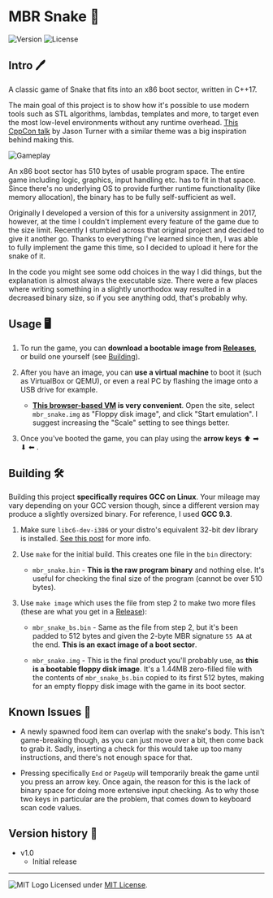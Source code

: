 # MBR Snake 🐍
![Version](https://img.shields.io/badge/Version-1.0-blue.svg) ![License](https://img.shields.io/badge/License-MIT-green.svg)


## Intro 🖊️


A classic game of Snake that fits into an x86 boot sector, written in C++17.

The main goal of this project is to show how it's possible to use modern tools such as STL algorithms, lambdas, templates and more, to target even the most low-level environments without any runtime overhead. [This CppCon talk](https://www.youtube.com/watch?v=zBkNBP00wJE) by Jason Turner with a similar theme was a big inspiration behind making this.


![Gameplay](https://i.imgur.com/yP49Wzl.gif)


An x86 boot sector has 510 bytes of usable program space. The entire game including logic, graphics, input handling etc. has to fit in that space. Since there's no underlying OS to provide further runtime functionality (like memory allocation), the binary has to be fully self-sufficient as well.

Originally I developed a version of this for a university assignment in 2017, however, at the time I couldn't implement every feature of the game due to the size limit. Recently I stumbled across that original project and decided to give it another go. Thanks to everything I've learned since then, I was able to fully implement the game this time, so I decided to upload it here for the snake of it.

In the code you might see some odd choices in the way I did things, but the explanation is almost always the executable size. There were a few places where writing something in a slightly unorthodox way resulted in a decreased binary size, so if you see anything odd, that's probably why.


## Usage 🖥️


1. To run the game, you can **download a bootable image from [Releases](https://github.com/adam10603/mbr_snake/releases)**, or build one yourself (see [Building](#building-%EF%B8%8F)).

2. After you have an image, you can **use a virtual machine** to boot it (such as VirtualBox or QEMU), or even a real PC by flashing the image onto a USB drive for example.

    - **[This browser-based VM](https://copy.sh/v86/) is very convenient**. Open the site, select `mbr_snake.img` as "Floppy disk image", and click "Start emulation". I suggest increasing the "Scale" setting to see things better.

3. Once you've booted the game, you can play using the **arrow keys** ⬆ ➡ ⬇ ⬅ .


## Building 🛠️


Building this project **specifically requires GCC on Linux**. Your mileage may vary depending on your GCC version though, since a different version may produce a slightly oversized binary. For reference, I used **GCC 9.3**.

1. Make sure `libc6-dev-i386` or your distro's equivalent 32-bit dev library is installed. [See this post](https://stackoverflow.com/a/7412698/3606363) for more info.

2. Use `make` for the initial build. This creates one file in the `bin` directory:

    - `mbr_snake.bin` - **This is the raw program binary** and nothing else. It's useful for checking the final size of the program (cannot be over 510 bytes).

3. Use `make image` which uses the file from step 2 to make two more files (these are what you get in a [Release](https://github.com/adam10603/mbr_snake/releases)):

    - `mbr_snake_bs.bin` - Same as the file from step 2, but it's been padded to 512 bytes and given the 2-byte MBR signature `55 AA` at the end. **This is an exact image of a boot sector**.

    - `mbr_snake.img` - This is the final product you'll probably use, as **this is a bootable floppy disk image**. It's a 1.44MB zero-filled file with the contents of `mbr_snake_bs.bin` copied to its first 512 bytes, making for an empty floppy disk image with the game in its boot sector.


## Known Issues 🛑


- A newly spawned food item can overlap with the snake's body. This isn't game-breaking though, as you can just move over a bit, then come back to grab it. Sadly, inserting a check for this would take up too many instructions, and there's not enough space for that.

- Pressing specifically `End` or `PageUp` will temporarily break the game until you press an arrow key. Once again, the reason for this is the lack of binary space for doing more extensive input checking. As to why those two keys in particular are the problem, that comes down to keyboard scan code values.


## Version history 📃


* v1.0
  * Initial release


_____________________
![MIT Logo](https://upload.wikimedia.org/wikipedia/commons/thumb/0/0c/MIT_logo.svg/32px-MIT_logo.svg.png) Licensed under [MIT License](LICENSE).
